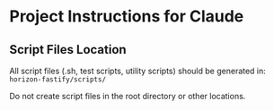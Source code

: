 # Project Instructions for Claude

## Script Files Location
All script files (.sh, test scripts, utility scripts) should be generated in:
`horizon-fastify/scripts/`

Do not create script files in the root directory or other locations.